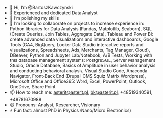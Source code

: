 - 👋 Hi, I’m @BartoszKawczynski
- 👀 Experienced and dedicated Data Analyst
- 🌱 I’m polishing my skills
- 💞️ I’m looking to collaborate on projects to increase experience in: Python libraries for Data Analysis (Pandas, Matplotlib, Seaborn), SQL (Create Queries, Join Tables, Aggregate Data), Tableau and Power BI: create advanced data visualizations and interactive dashboards, Google Tools (GA4, BigQuery, Looker Data Studio interactive reports and visualizations, Spreadsheets, Ads, Merchants, Tag Manager, Cloud), DBeaver, Python and Jupyter Lab/Notebook, A/B Tests, Working with this database management systems: PostgreSQL, Server Management Studio, Oracle Database, Basics of Amplitude in user behavior analysis and conducting behavioral analysis, Visual Studio Code, Anaconda Navigator, Front-Back End (Drupal, CMS Squiz Matrix Wordpress), Microsoft Office and Office365: Word, Excel, PowerPoint, Outlook, OneDrive, Share Point
- 📫 How to reach me: asterit@asterit.pl, bk@asterit.pl, +48519340591, +48781670988
- 😄 Pronouns: Analyst, Researcher, Visionary
- ⚡ Fun fact: almost PhD in Physics (Nano/Micro Electronics)

<!---
BartoszKawczynski/BartoszKawczynski is a ✨ special ✨ repository because its `README.md` (this file) appears on your GitHub profile.
You can click the Preview link to take a look at your changes.
--->
